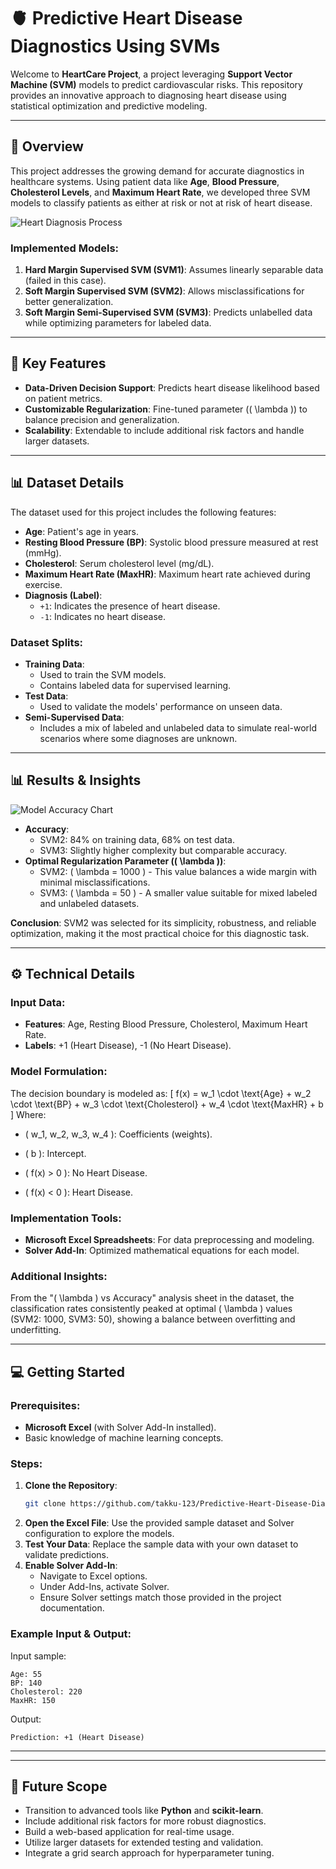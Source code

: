 # 🫀 Predictive Heart Disease Diagnostics Using SVMs

Welcome to **HeartCare Project**, a project leveraging **Support Vector Machine (SVM)** models to predict cardiovascular risks. This repository provides an innovative approach to diagnosing heart disease using statistical optimization and predictive modeling.

---

## 🚀 Overview

This project addresses the growing demand for accurate diagnostics in healthcare systems. Using patient data like **Age**, **Blood Pressure**, **Cholesterol Levels**, and **Maximum Heart Rate**, we developed three SVM models to classify patients as either at risk or not at risk of heart disease.

![Heart Diagnosis Process](images/heart_diagnosis_process.png)

### Implemented Models:
1. **Hard Margin Supervised SVM (SVM1)**: Assumes linearly separable data (failed in this case).
2. **Soft Margin Supervised SVM (SVM2)**: Allows misclassifications for better generalization.
3. **Soft Margin Semi-Supervised SVM (SVM3)**: Predicts unlabelled data while optimizing parameters for labeled data.

---

## 🔑 Key Features

- **Data-Driven Decision Support**: Predicts heart disease likelihood based on patient metrics.
- **Customizable Regularization**: Fine-tuned parameter (\( \lambda \)) to balance precision and generalization.
- **Scalability**: Extendable to include additional risk factors and handle larger datasets.

---

## 📊 Dataset Details

The dataset used for this project includes the following features:

- **Age**: Patient's age in years.
- **Resting Blood Pressure (BP)**: Systolic blood pressure measured at rest (mmHg).
- **Cholesterol**: Serum cholesterol level (mg/dL).
- **Maximum Heart Rate (MaxHR)**: Maximum heart rate achieved during exercise.
- **Diagnosis (Label)**:
  - `+1`: Indicates the presence of heart disease.
  - `-1`: Indicates no heart disease.

### Dataset Splits:
- **Training Data**:
  - Used to train the SVM models.
  - Contains labeled data for supervised learning.
- **Test Data**:
  - Used to validate the models' performance on unseen data.
- **Semi-Supervised Data**:
  - Includes a mix of labeled and unlabeled data to simulate real-world scenarios where some diagnoses are unknown.

---

## 📊 Results & Insights

![Model Accuracy Chart](images/model_accuracy_chart.png)

- **Accuracy**:
  - SVM2: 84% on training data, 68% on test data.
  - SVM3: Slightly higher complexity but comparable accuracy.
- **Optimal Regularization Parameter (\( \lambda \))**:
  - SVM2: \( \lambda = 1000 \) - This value balances a wide margin with minimal misclassifications.
  - SVM3: \( \lambda = 50 \) - A smaller value suitable for mixed labeled and unlabeled datasets.

**Conclusion**: SVM2 was selected for its simplicity, robustness, and reliable optimization, making it the most practical choice for this diagnostic task.

---

## ⚙️ Technical Details

### Input Data:
- **Features**: Age, Resting Blood Pressure, Cholesterol, Maximum Heart Rate.
- **Labels**: +1 (Heart Disease), -1 (No Heart Disease).

### Model Formulation:
The decision boundary is modeled as:
\[
    f(x) = w_1 \cdot \text{Age} + w_2 \cdot \text{BP} + w_3 \cdot \text{Cholesterol} + w_4 \cdot \text{MaxHR} + b
\]
Where:
- \( w_1, w_2, w_3, w_4 \): Coefficients (weights).
- \( b \): Intercept.

- \( f(x) > 0 \): No Heart Disease.
- \( f(x) < 0 \): Heart Disease.

### Implementation Tools:
- **Microsoft Excel Spreadsheets**: For data preprocessing and modeling.
- **Solver Add-In**: Optimized mathematical equations for each model.

### Additional Insights:
From the "\( \lambda \) vs Accuracy" analysis sheet in the dataset, the classification rates consistently peaked at optimal \( \lambda \) values (SVM2: 1000, SVM3: 50), showing a balance between overfitting and underfitting.

---

## 💻 Getting Started

### Prerequisites:
- **Microsoft Excel** (with Solver Add-In installed).
- Basic knowledge of machine learning concepts.

### Steps:
1. **Clone the Repository**:
   ```bash
   git clone https://github.com/takku-123/Predictive-Heart-Disease-Diagnostics-Using-SVMs.git
   ```
2. **Open the Excel File**:
   Use the provided sample dataset and Solver configuration to explore the models.
3. **Test Your Data**:
   Replace the sample data with your own dataset to validate predictions.
4. **Enable Solver Add-In**:
   - Navigate to Excel options.
   - Under Add-Ins, activate Solver.
   - Ensure Solver settings match those provided in the project documentation.

### Example Input & Output:
Input sample:
```
Age: 55
BP: 140
Cholesterol: 220
MaxHR: 150
```
Output:
```
Prediction: +1 (Heart Disease)
```

---
---

## 🔮 Future Scope

- Transition to advanced tools like **Python** and **scikit-learn**.
- Include additional risk factors for more robust diagnostics.
- Build a web-based application for real-time usage.
- Utilize larger datasets for extended testing and validation.
- Integrate a grid search approach for hyperparameter tuning.
